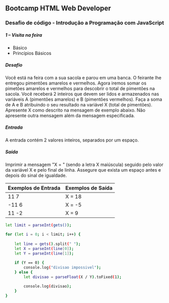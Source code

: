 ## Bootcamp HTML Web Developer

### Desafio de código - Introdução a Programação com JavaScript

##### 1 – Visita na feira
* Básico
* Princípios Básicos

##### Desafio
Você está na feira com a sua sacola e parou em uma banca. O feirante lhe entregou pimentões amarelos e vermelhos. Agora iremos somar os pimetões amarelos e vermelhos para descobrir o total de pimentões na sacola.  Você receberá 2 inteiros que devem ser lidos e armazenados nas variáveis A (pimentões amarelos) e B (pimentões vermelhos). Faça a soma de A e B atribuindo o seu resultado na variável X (total de pimentões). Apresente X como descrito na mensagem de exemplo abaixo. Não apresente outra mensagem além da mensagem especificada.

##### Entrada
A entrada contém 2 valores inteiros, separados por um espaço.

##### Saída
Imprimir a mensagem "X = " (sendo a letra X maiúscula) seguido pelo valor da variável X e pelo final de linha. Assegure que exista um espaço antes e depois do sinal de igualdade.

|Exemplos de Entrada|Exemplos de Saída|
|------ |------|
|11 7|X = 18|
|-11 6|X = -5|
|11 -2|X = 9|

```sh
let limit = parseInt(gets());

for (let i = 0; i < limit; i++) {
    
    let line = gets().split(" ");
    let X = parseInt(line[0]);
    let Y = parseInt(line[1]);
    
    if (Y == 0) {
        console.log("divisao impossivel");
    } else {
        let divisao = parseFloat(X / Y).toFixed(1);

        console.log(divisao);
    }
}
```
